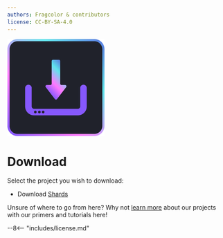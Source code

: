 ```yaml
---
authors: Fragcolor & contributors
license: CC-BY-SA-4.0
---
```


![](assets/DownloadLogo.png)

# Download

Select the project you wish to download:

- Download [Shards](https://github.com/fragcolor-xyz/shards/releases)

Unsure of where to go from here? Why not [learn more](../learn/) about our projects with our primers and tutorials here!

--8<-- "includes/license.md"
